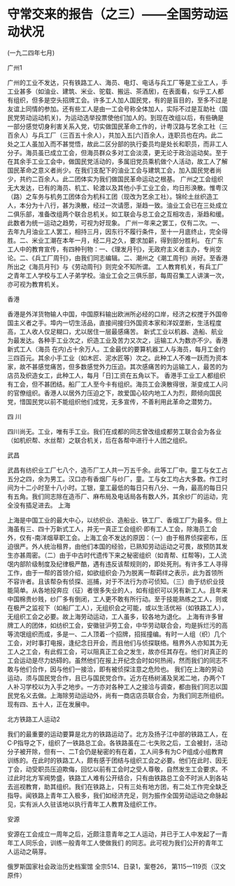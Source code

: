 # 守常交来的报告（之三）——全国劳动运动状况

(一九二四年七月)

广州1

广州的工业不发达，只有铁路工人、海员、电灯、电话与兵工厂等是工业工人，手工业甚多（如油业、建筑、米业、驼载、搬运、茶酒居)，在表面看，似乎工人都有组织，但多是空头招牌工会。许多工人加人国民党，有的是盲目的，至多不过是友谊上同情的参加。还有些工人是由一工会号称全体加人，实际不过是互助社（国民党劳动运动机关)，为运动选举投票使他们加人的。到现在改组以后，有些确是一部分感觉切身利害关系入党，切实做国民革命工作的，计粤汉路与艺余工社（三百余人）与兵工厂（三百五十余人），共加入五[六]百余人，连职员也在内。此二处之工人虽加入而不甚觉悟，故此二区分部的执行委员均是处长和职员，而非工人分子。海员虽已成立工会，但海员群众多对工会淡漠，更无论于政治运动矣。至于在其余手工业工会中，做国民党活动的，多属旧党员乘机做个人活动，故工人了解国民革命之意义者尚少。在我们支配下的油业工会与建筑工会，加入国民党者尚少，共约二百余人。此二团体实为我们做国民革命运动之根基。
广州之工会组织无大发达，已有的海员、机工、轮渡以及其他小手工业工会，均日形涣散。惟粤汉（路）之车务与机务工团体合为机科工团（现改为艺余工社）。锦纶土丝织造工人，本分为十八行，甚为涣散，经过一次请愿，渐趋一致。油业工会已在三处成立二俱乐部，准备改组两个联合总机关。如工联会与总工会之互相攻击，渐趋和缓。此数者为统一运动之趋势，可视为好现象。
广州一年来之罢工，仅有二次。一、去年九月油业工人罢工，相持三月，因东行不履行条件，至十一月底终止，完全得胜。二、米业工潮在本年一月，经二月之久，要求加薪，得到部分胜利。
在广东工人中的教育宣传，有四种刊物：一、《理发月刊》，无政府主义者主办，专尚空论。二、《兵工厂周刊》，由我们同志编辑。二、潮州之《潮工周刊》尚好。至香港所出之《海员月刊》与《劳动周刊》则完全不知所谓。
工人教育机关，有兵工厂之青年工人学校与工人子弟学校。油业工会之三俱乐部，每周召集工人讲演一次，亦可视为教育机关。

香港

香港是外洋货物输人中国，中国原料输出欧洲所必经的口岸，经济之权搅于外国帝国主义者之手。埠内一切生活品，直接间接归外国资本家和洋奴垄断，生活程度高，工人收人仅足糊口，尤以居住一层最感痛苦。
新式工业以机器、造船、航业为最发达。各种手工业次之，织造工业及苦力又次之，运输工人为数亦不少。香港新式工人（海员
在内)占十余万人。工金最优的要算机器工人与海员，每月工金约三四百元。其余小手工业（如木匠、泥水匠等）次之。此种工人不难一跃而为资本家，故不甚感觉痛苦，但多数感觉外力压迫。其次感痛苦的为运输工人，最苦的为店员及织造女工，此种工人，每月「日]工资在五角以下。
香港手工业工人都组织有工会，但不甚团结。船厂工人至今卡有组织。海员工会涣散得很，渐变成工人问的官僚组织。香港人以居外力压迫之下，故爱国心较内地工人为烈，颇倾向国民党，惜国民党以前不能组织他们成党，无多宣传，不善利用此革命之潜势力。

四  川

四川尚无。工业，唯有手工业。我们在成都的同志曾改组成都劳工联合会为各业（如机织帮、水丝帮）之联合机关，后在各帮中进行十人团之组织。

武昌

武昌有纺织业工厂七八个，造币厂工人共一万五千余。此等工厂中。童工与女工占五分之四，余为男工。汉口亦有香烟厂与纱厂，童。工与女工均占大多数。作工时间为十二小时至十八小时。工银，童工最低的每日只有八分、一角，最高的每日只有五角。我们同志除在造币厂、麻布局及电话局各有数人外，其余纱厂的运动，完全没有插足进去。
上海

上海是中国工业的最大中心，以纺织业、造船业、铁工厂、香烟工厂为最多。但上海虽有三、四十万新式工人，并无一真正工会组织·即有工人工会，除海员工会外，仅有-南洋烟草职工会。上海工会不发达的原因：（一）由于租界侦探密布，压迫很严。外人统治租界，由他们本国的经验，已熟知劳动运动之可畏，故预防其发生亦甚周密。（二）由于中古时代遗传下来之秘密组织（如青帮、红帮等)，工人流氓内部阶级制度及纪律极严酷，遇有违反该帮规则的，即处死刑。有许多工人寻得工作，由于一帮的首领介绍，如欲组织会·乃为脱离一帮羁绊之表示，此为首领所不容许者。且该帮杂有侦探、巡捕，对于不法行为亦可侦知。（三）由于纺织业技能简单。从各地投奔应（征）者很多失业的人，如有组织可以另有新工人。且年来中国棉贵纱贱，纱厂多有倒闭，工人更不敢有所行动。至于技能熟练之工人，则或在极严之监视下（如船厂工人），无组织会之可能，或以生活优裕（如铁路工人），无组织工会之必要。故上海劳动运动，工人虽多，较各地为退化。
上海有许多冒牌工人的团体，如纺织工会，安徽驻沪劳工会，中华劳动联合会，均是拆烂污的高等流氓组织而成，多是一、二人顶着-·个招牌，招摇撞编。有时一人组（织）几个工会，对时事打电报，逢纪念日开会，而且他们与侦探联络。租界外人亦知其为无工人之工会，有此假工会，可以阻真正工会之发生，故亦任其存在。他们对真正的工会运动是尽力妨碍的。虽然他们在报上开纪念会时如何热闹，然而我们的同志不敢与他们合作，因与他们一接洽，即有被侦探注意之危险也。
我们在上海的劳动运动，须与国民党合作，且已与国民党合作。近方在杨树浦及吴淞二地，办两个T人补习学校以为入手之地步。一方亦对各种工人之接洽与调查，都由我们同志以国民党名义去做。上海除劳动运动外，尚有一商店店员联合会，为我们同志所组织。现有四、五十人，正在发展中。

北方铁路工人运动2

我们的最重要的运动要算是北方的铁路运动了。北方及扬子江中部的铁路工人，在C·P指导之下，组织了一铁路总工会。各铁路虽在二·七失败之后，工会被封，活动分子被开除，但有一、二T会仍是秘密的有在着，工人间多有为C·P组成小组教育训练的。在此时的铁路工人，颇有感于团结与组织工会之必要。他们在此时、因无丁会，动受职员压迫欺侮，回忆以前有工会时之受人尊敬，自然发生工会要求。不过此时北方军阀势盛，铁路工人难有公开结合，只有由铁路总工会不时派人到各站去巡视教育，助其组织。我们在铁路上，只有三处有地方团，有二处工作完全缺乏指导。闻铁路上青年工入极多，我们如经济充足，则为振作全国劳动运动之命脉起见，实有派人久驻该地以执行青年工人教育及组织工作。

安源

安源在工会成立一周年之后，近颇注意青年之工人运动，并已于工人中发起了一青年工人同乐会，训练一般青年工人使做我们
的同志。此可视为我们公开的青年工人运动之萌芽。

俄罗斯国家社会政治历史档案馆
全宗514、日录1，案卷26，
第115一119页（汉文原件）

